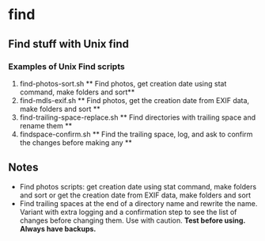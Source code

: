 # find
## Find stuff with Unix find

### Examples of Unix Find scripts

1. find-photos-sort.sh ** Find photos, get creation date using stat command, make folders and sort**
2. find-mdls-exif.sh ** Find photos, get the creation date from EXIF data, make folders and sort **
3. find-trailing-space-replace.sh ** Find directories with trailing space and rename them **
4. findspace-confirm.sh ** Find the trailing space, log, and ask to confirm the changes before making any **

## Notes

- Find photos scripts: get creation date using stat command, make folders and sort or get the creation date from EXIF data, make folders and sort
- Find trailing spaces at the end of a directory name and rewrite the name. Variant with extra logging and a confirmation step to see the list of changes before changing them. Use with caution. **Test before using. Always have backups.**
